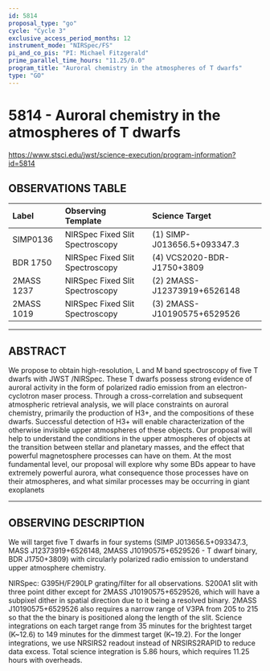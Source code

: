 ```yaml
---
id: 5814
proposal_type: "go"
cycle: "Cycle 3"
exclusive_access_period_months: 12
instrument_mode: "NIRSpec/FS"
pi_and_co_pis: "PI: Michael Fitzgerald"
prime_parallel_time_hours: "11.25/0.0"
program_title: "Auroral chemistry in the atmospheres of T dwarfs"
type: "GO"
---
```

# 5814 - Auroral chemistry in the atmospheres of T dwarfs
https://www.stsci.edu/jwst/science-execution/program-information?id=5814
## OBSERVATIONS TABLE
| Label          | Observing Template                 | Science Target                    |
| :------------- | :--------------------------------- | :-------------------------------- |
| SIMP0136       | NIRSpec Fixed Slit Spectroscopy    | (1) SIMP-J013656.5+093347.3       |
| BDR 1750       | NIRSpec Fixed Slit Spectroscopy    | (4) VCS2020-BDR-J1750+3809        |
| 2MASS 1237     | NIRSpec Fixed Slit Spectroscopy    | (2) 2MASS-J12373919+6526148       |
| 2MASS 1019     | NIRSpec Fixed Slit Spectroscopy    | (3) 2MASS-J10190575+6529526       |

---

## ABSTRACT

We propose to obtain high-resolution, L and M band spectroscopy of five T dwarfs with JWST /NIRSpec. These T dwarfs possess strong evidence of auroral activity in the form of polarized radio emission from an electron-cyclotron maser process. Through a cross-correlation and subsequent atmospheric retrieval analysis, we will place constraints on auroral chemistry, primarily the production of H3+, and the compositions of these dwarfs. Successful detection of H3+ will enable characterization of the otherwise invisible upper atmospheres of these objects. Our proposal will help to understand the conditions in the upper atmospheres of objects at the transition between stellar and planetary masses, and the effect that powerful magnetosphere processes can have on them. At the most fundamental level, our proposal will explore why some BDs appear to have extremely powerful aurora, what consequence those processes have on their atmospheres, and what similar processes may be occurring in giant exoplanets

---

## OBSERVING DESCRIPTION

We will target five T dwarfs in four systems (SIMP J013656.5+093347.3, MASS J12373919+6526148, 2MASS J10190575+6529526 - T dwarf binary, BDR J1750+3809) with circularly polarized radio emission to understand upper atmosphere chemistry.

NIRSpec: G395H/F290LP grating/filter for all observations. S200A1 slit with three point dither except for 2MASS J10190575+6529526, which will have a subpixel dither in spatial direction due to it being a resolved binary. 2MASS J10190575+6529526 also requires a narrow range of V3PA from 205 to 215 so that the the binary is positioned along the length of the slit. Science integrations on each target range from 35 minutes for the brightest target (K~12.6) to 149 minutes for the dimmest target (K~19.2). For the longer integrations, we use NRSIRS2 readout instead of NRSIRS2RAPID to reduce data excess. Total science integration is 5.86 hours, which requires 11.25 hours with overheads.